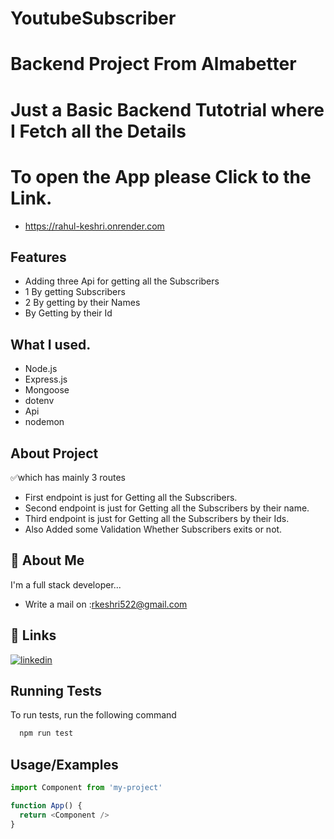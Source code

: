 # YoutubeSubscriber

# Backend Project From Almabetter
# Just a Basic Backend Tutotrial where I Fetch all the Details


# To open the App please Click to the Link.
- https://rahul-keshri.onrender.com


## Features
- Adding three Api for getting all the Subscribers
- 1 By getting Subscribers
- 2 By getting by their Names
- By Getting by their Id


## What I used.
- Node.js
- Express.js
- Mongoose
- dotenv
- Api
- nodemon

## About Project

✅which has mainly  3 routes

- First endpoint is just for Getting all the Subscribers.
- Second endpoint is just for Getting all the  Subscribers by their name.
- Third endpoint is just for Getting all the  Subscribers by their Ids.
- Also Added some Validation Whether Subscribers exits or not.







## 🚀 About Me
I'm a full stack developer...
- Write a mail on :rkeshri522@gmail.com


## 🔗 Links

[![linkedin](https://img.shields.io/badge/linkedin-0A66C2?style=for-the-badge&logo=linkedin&logoColor=white)](https://in/rahul-keshri-814bb8221/)


## Running Tests

To run tests, run the following command

```bash
  npm run test
```


## Usage/Examples

```javascript
import Component from 'my-project'

function App() {
  return <Component />
}
```

